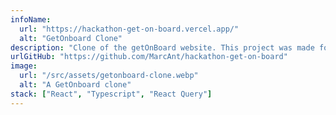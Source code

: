 ```yaml
---
infoName:
  url: "https://hackathon-get-on-board.vercel.app/"
  alt: "GetOnboard Clone"
description: "Clone of the getOnBoard website. This project was made for a Gentleman Programming's hackathon and winning first place."
urlGitHub: "https://github.com/MarcAnt/hackathon-get-on-board"
image:
  url: "/src/assets/getonboard-clone.webp"
  alt: "A GetOnboard clone"
stack: ["React", "Typescript", "React Query"]
---
```

